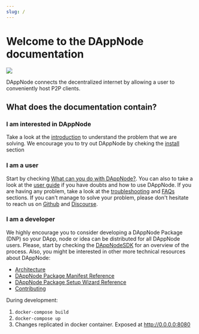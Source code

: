 ```yaml
---
slug: /
---
```


# Welcome to the DAppNode documentation

[![](https://github.com/dappnode/DAppNode/raw/master/doc/DAppNodeLogoWide.png)](../install/)

DAppNode connects the decentralized internet by allowing a user to conveniently host P2P clients.

## What does the documentation contain?

### I am interested in DAppNode

Take a look at the [introduction](./introduction) to understand the problem that we are solving. We encourage you to try out DAppNode by cheking the [install](./install) section

### I am a user

Start by checking [What can you do with DAppNode?](./what-can-you-do). You can also to take a look at the [user guide](./user-guide) if you have doubts and how to use DAppNode. If you are having any problem, take a look at the [troubleshooting](./troubleshooting) and [FAQs](./faqs) sections. If you can't manage to solve your problem, please don't hesitate to reach us on [Github](https://github.com/dappnode/DAppNode/issues) and [Discourse](https://discourse.dappnode.io/).

### I am a developer

We highly encourage you to consider developing a DAppNode Package (DNP) so your DApp, node or idea can be distributed for all DAppNode users. Please, start by checking the [DAppNodeSDK](https://github.com/dappnode/DAppNodeSDK#dappnodesdk) for an overview of the process. Also, you might be interested in other more technical resources about DAppNode:

- [Architecture](./architecture)
- [DAppNode Package Manifest Reference](./manifest-reference)
- [DAppNode Package Setup Wizard Reference](./setup-wizard-reference)
- [Contributing](./contributing)

During development:

1. `docker-compose build`
2. `docker-compose up`
3. Changes replicated in docker container. Exposed at http://0.0.0.0:8080
